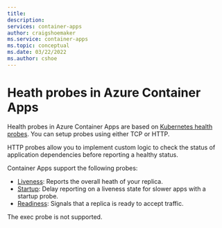 ```yaml
---
title: 
description: 
services: container-apps
author: craigshoemaker
ms.service: container-apps
ms.topic: conceptual
ms.date: 03/22/2022
ms.author: cshoe
---
```


# Heath probes in Azure Container Apps

Health probes in Azure Container Apps are based on [Kubernetes health probes](https://kubernetes.io/docs/tasks/configure-pod-container/configure-liveness-readiness-startup-probes/). You can setup probes using either TCP or HTTP.

HTTP probes allow you to implement custom logic to check the status of application dependencies before reporting a healthy status.

Container Apps support the following probes:

- [Liveness](https://kubernetes.io/docs/tasks/configure-pod-container/configure-liveness-readiness-startup-probes/#define-a-liveness-command): Reports the overall heath of your replica.
- [Startup](https://kubernetes.io/docs/tasks/configure-pod-container/configure-liveness-readiness-startup-probes/#define-startup-probes): Delay reporting on a liveness state for slower apps with a startup probe.
- [Readiness](https://kubernetes.io/docs/tasks/configure-pod-container/configure-liveness-readiness-startup-probes/#define-readiness-probes): Signals that a replica is ready to accept traffic.

The exec probe is not supported.